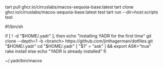 tart pull ghcr.io/cirruslabs/macos-sequoia-base:latest
tart clone ghcr.io/cirruslabs/macos-sequoia-base:latest test
tart run --dir=host:scripts test


#!/bin/sh

if [ ! -d "$HOME/.yadr" ]; then
    echo "Installing YADR for the first time"
    git clone --depth=1 -b <branch> https://github.com/jinthagerman/dotfiles.git "$HOME/.yadr"
    cd "$HOME/.yadr"
    [ "$1" = "ask" ] && export ASK="true"
    rake install
else
    echo "YADR is already installed"
fi

~/.yadr/bin/macos